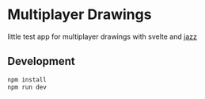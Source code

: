 # Multiplayer Drawings

little test app for multiplayer drawings with svelte and [jazz](https://jazz.tools)

## Development

```bash
npm install
npm run dev
```
